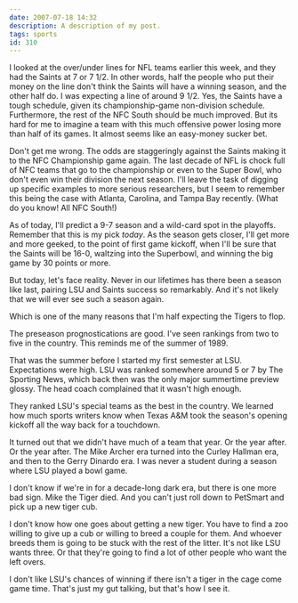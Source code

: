 ```yaml
---
date: 2007-07-18 14:32
description: A description of my post.
tags: sports
id: 310
---
```

I looked at the over/under lines for NFL teams earlier this week, and they had the Saints at 7 or 7 1/2.  In other words, half the people who put their money on the line don't think the Saints will have a winning season, and the other half do.  I was expecting a line of around 9 1/2.  Yes, the Saints have a tough schedule, given its championship-game non-division schedule.  Furthermore, the rest of the NFC South should be much improved.  But its hard for me to imagine a team with this much offensive power losing more than half of its games.  It almost seems like an easy-money sucker bet.
<!--more-->
Don't get me wrong.  The odds are staggeringly against the Saints making it to the NFC Championship game again.  The last decade of NFL is chock full of NFC teams that go to the championship or even to the Super Bowl, who don't even win their division the next season.  I'll leave the task of digging up specific examples to more serious researchers, but I seem to remember this being the case with Atlanta, Carolina, and Tampa Bay recently.  (What do you know!  All NFC South!)

As of today, I'll predict a 9-7 season and a wild-card spot in the playoffs.  Remember that this is my pick <i>today</i>.  As the season gets closer, I'll get more and more geeked, to the point of first game kickoff, when I'll be sure that the Saints will be 16-0, waltzing into the Superbowl, and winning the big game by 30 points or more.

But today, let's face reality.  Never in our lifetimes has there been a season like last, pairing LSU and Saints success so remarkably.  And it's not likely that we will ever see such a season again.

Which is one of the many reasons that I'm half expecting the Tigers to flop.

The preseason prognostications are good.  I've seen rankings from two to five in the country.  This reminds me of the summer of 1989.

That was the summer before I started my first semester at LSU.  Expectations were high.  LSU was ranked somewhere around 5 or 7 by The Sporting News, which back then was the only major summertime preview glossy.  The head coach complained that it wasn't high enough.

They ranked LSU's special teams as the best in the country.  We learned how much sports writers know when Texas A&M took the season's opening kickoff all the way back for a touchdown.  

It turned out that we didn't have much of a team that year.  Or the year after.  Or the year after.  The Mike Archer era turned into the Curley Hallman era, and then to the Gerry Dinardo era.  I was never a student during a season where LSU played a bowl game.

I don't know if we're in for a decade-long dark era, but there is one more bad sign.  Mike the Tiger died.  And you can't just roll down to PetSmart and pick up a new tiger cub.  

I don't know how one goes about getting a new tiger.  You have to find a zoo willing to give up a cub or willing to breed a couple for them.  And whoever breeds them is going to be stuck with the rest of the litter.  It's not like LSU wants three.  Or that they're going to find a lot of other people who want the left overs.

I don't like LSU's chances of winning if there isn't a tiger in the cage come game time.  That's just my gut talking, but that's how I see it.